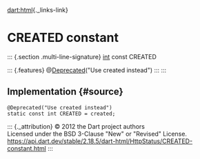 [dart:html](../../dart-html/dart-html-library){._links-link}

CREATED constant
================

::: {.section .multi-line-signature}
[int](../../dart-core/int-class) const CREATED

::: {.features}
@[Deprecated](../../dart-core/deprecated-class)(\"Use created instead\")
:::
:::

Implementation {#source}
--------------

``` {.language-dart data-language="dart"}
@Deprecated("Use created instead")
static const int CREATED = created;
```

::: {._attribution}
© 2012 the Dart project authors\
Licensed under the BSD 3-Clause \"New\" or \"Revised\" License.\
<https://api.dart.dev/stable/2.18.5/dart-html/HttpStatus/CREATED-constant.html>
:::
